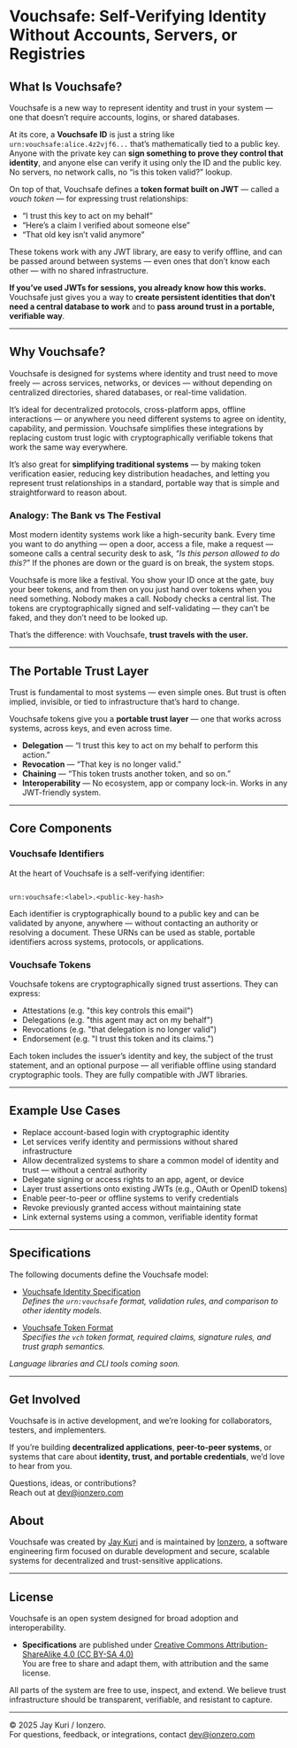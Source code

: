 # Vouchsafe: Self-Verifying Identity Without Accounts, Servers, or Registries

## What Is Vouchsafe? 

Vouchsafe is a new way to represent identity and trust in your system — one
that doesn’t require accounts, logins, or shared databases.

At its core, a **Vouchsafe ID** is just a string like
`urn:vouchsafe:alice.4z2vjf6...` that’s mathematically tied to a public key.
Anyone with the private key can **sign something to prove they control that
identity**, and anyone else can verify it using only the ID and the public key.
No servers, no network calls, no “is this token valid?” lookup.

On top of that, Vouchsafe defines a **token format built on JWT** — called a
*vouch token* — for expressing trust relationships:

- “I trust this key to act on my behalf”
- “Here’s a claim I verified about someone else”
- “That old key isn’t valid anymore”

These tokens work with any JWT library, are easy to verify offline, and can be
passed around between systems — even ones that don’t know each other — with no
shared infrastructure.

**If you’ve used JWTs for sessions, you already know how this works.**
Vouchsafe just gives you a way to **create persistent identities that don't
need a central database to work** and to **pass around trust in a portable,
verifiable way**.

---

## Why Vouchsafe?

Vouchsafe is designed for systems where identity and trust need to move freely
— across services, networks, or devices — without depending on centralized
directories, shared databases, or real-time validation.

It’s ideal for decentralized protocols, cross-platform apps, offline
interactions — or anywhere you need different systems to agree on identity,
capability, and permission. Vouchsafe simplifies these integrations by
replacing custom trust logic with cryptographically verifiable tokens that work
the same way everywhere.

It’s also great for **simplifying traditional systems** — by making token
verification easier, reducing key distribution headaches, and letting you
represent trust relationships in a standard, portable way that is simple and
straightforward to reason about.

### Analogy: The Bank vs The Festival

Most modern identity systems work like a high-security bank. Every time you
want to do anything — open a door, access a file, make a request — someone
calls a central security desk to ask, *“Is this person allowed to do this?”* If
the phones are down or the guard is on break, the system stops.

Vouchsafe is more like a festival. You show your ID once at the gate, buy your
beer tokens, and from then on you just hand over tokens when you need
something. Nobody makes a call. Nobody checks a central list. The tokens are
cryptographically signed and self-validating — they can’t be faked, and they
don’t need to be looked up.

That’s the difference: with Vouchsafe, **trust travels with the user.**

---

## The Portable Trust Layer

Trust is fundamental to most systems — even simple ones. But trust is often
implied, invisible, or tied to infrastructure that’s hard to change.

Vouchsafe tokens give you a **portable trust layer** — one that works across
systems, across keys, and even across time.

- **Delegation** — “I trust this key to act on my behalf to perform this action.”
- **Revocation** — “That key is no longer valid.”
- **Chaining** — “This token trusts another token, and so on.”
- **Interoperability** — No ecosystem, app or company lock-in. Works in any
  JWT-friendly system.

---

## Core Components

### Vouchsafe Identifiers

At the heart of Vouchsafe is a self-verifying identifier:  
```

urn:vouchsafe:<label>.<public-key-hash>

```

Each identifier is cryptographically bound to a public key and can be validated
by anyone, anywhere — without contacting an authority or resolving a document.
These URNs can be used as stable, portable identifiers across systems,
protocols, or applications.

### Vouchsafe Tokens

Vouchsafe tokens are cryptographically signed trust assertions. They can express:

- Attestations (e.g. "this key controls this email")
- Delegations (e.g. "this agent may act on my behalf")
- Revocations (e.g. "that delegation is no longer valid")
- Endorsement (e.g. "I trust this token and its claims.")

Each token includes the issuer’s identity and key, the subject of the trust
statement, and an optional purpose — all verifiable offline using standard
cryptographic tools. They are fully compatible with JWT libraries.

---

## Example Use Cases

- Replace account-based login with cryptographic identity  
- Let services verify identity and permissions without shared infrastructure  
- Allow decentralized systems to share a common model of identity and trust — without a central authority  
- Delegate signing or access rights to an app, agent, or device  
- Layer trust assertions onto existing JWTs (e.g., OAuth or OpenID tokens)  
- Enable peer-to-peer or offline systems to verify credentials  
- Revoke previously granted access without maintaining state  
- Link external systems using a common, verifiable identity format  

---

## Specifications

The following documents define the Vouchsafe model:

- [Vouchsafe Identity Specification](./vouchsafe-identity-specification.md)  
  *Defines the `urn:vouchsafe` format, validation rules, and comparison to other identity models.*

- [Vouchsafe Token Format](./vouchsafe-specification-v1.3.md)  
  *Specifies the `vch` token format, required claims, signature rules, and trust graph semantics.*

*Language libraries and CLI tools coming soon.*

---

## Get Involved

Vouchsafe is in active development, and we’re looking for collaborators,
testers, and implementers.

If you’re building **decentralized applications**, **peer-to-peer systems**, or
systems that care about **identity, trust, and portable credentials**, we’d
love to hear from you.

Questions, ideas, or contributions?  
Reach out at [dev@ionzero.com](mailto:dev@ionzero.com)

## About

Vouchsafe was created by [Jay Kuri](https://github.com/jayk) and is
maintained by [Ionzero](https://ionzero.com), a software engineering firm
focused on durable development and secure, scalable systems for decentralized 
and trust-sensitive applications.

---

## License

Vouchsafe is an open system designed for broad adoption and interoperability.

- **Specifications** are published under [Creative Commons Attribution-ShareAlike 4.0 (CC BY-SA 4.0)](https://creativecommons.org/licenses/by-sa/4.0/)  
  You are free to share and adapt them, with attribution and the same license.

All parts of the system are free to use, inspect, and extend. We believe trust
infrastructure should be transparent, verifiable, and resistant to capture.

---

© 2025 Jay Kuri / Ionzero.  
For questions, feedback, or integrations, contact [dev@ionzero.com](mailto:dev@ionzero.com)

